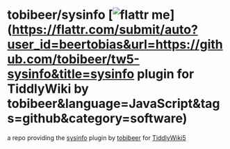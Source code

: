 tobibeer/sysinfo [![flattr me](http://api.flattr.com/button/flattr-badge-large.png)](https://flattr.com/submit/auto?user_id=beertobias&url=https://github.com/tobibeer/tw5-sysinfo&title=sysinfo plugin for TiddlyWiki by tobibeer&language=JavaScript&tags=github&category=software)
=================

a repo providing the [sysinfo](https://tobibeer.github.io/tw5-plugins#sysinfo) plugin by [tobibeer](https://github.com/tobibeer) for [TiddlyWiki5](http://tiddlywiki.com)